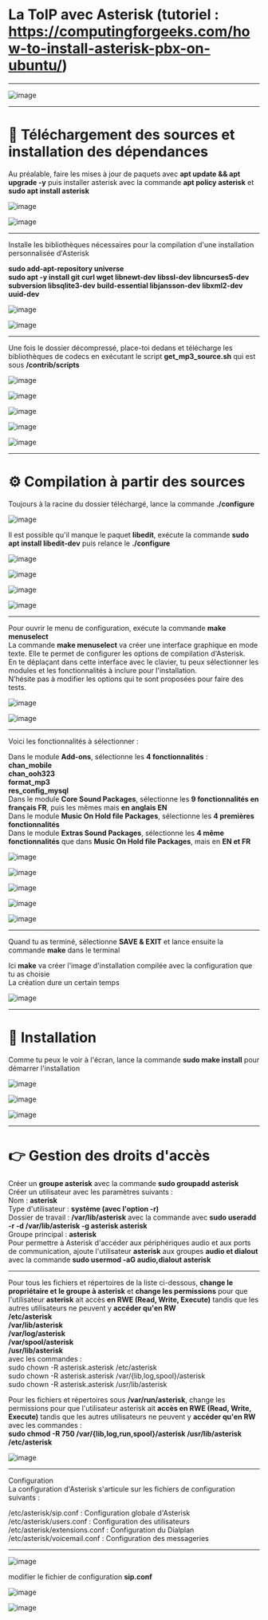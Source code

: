 # La ToIP avec Asterisk   (tutoriel : https://computingforgeeks.com/how-to-install-asterisk-pbx-on-ubuntu/)
___

![image](https://github.com/techerbeatrice/La-ToIP_avec_Asterisk/assets/138071140/77933219-1740-4d3a-8592-f8cf1ce1bfa0)

____

#  🔬 Téléchargement des sources et installation des dépendances       

Au préalable, faire les mises à jour de paquets avec **apt update && apt upgrade -y** puis installer asterisk avec la commande **apt policy asterisk** et **sudo apt install asterisk**  

![image](https://github.com/techerbeatrice/La-ToIP_avec_Asterisk/assets/138071140/b51166d6-10c1-4beb-be65-79862c1c6a91)

![image](https://github.com/techerbeatrice/La-ToIP_avec_Asterisk/assets/138071140/d1134d21-8816-4429-8edf-9f6105730f59)

___

Installe les bibliothèques nécessaires pour la compilation d'une installation personnalisée d'Asterisk   

**sudo add-apt-repository universe**  
**sudo apt -y install git curl wget libnewt-dev libssl-dev libncurses5-dev subversion libsqlite3-dev build-essential libjansson-dev libxml2-dev  uuid-dev**   

![image](https://github.com/techerbeatrice/La-ToIP_avec_Asterisk/assets/138071140/035cfd1b-ec57-4b2e-ae69-1fc3cb5ad8ea)

![image](https://github.com/techerbeatrice/La-ToIP_avec_Asterisk/assets/138071140/f1ad8840-e65b-44ce-b694-962204242b2b)

____     

Une fois le dossier décompressé, place-toi dedans et télécharge les bibliothèques de codecs en exécutant le script **get_mp3_source.sh** qui est sous **/contrib/scripts**      

![image](https://github.com/techerbeatrice/La-ToIP_avec_Asterisk/assets/138071140/a70a0c8c-e291-4d28-9b04-b886cf0bb59b)

![image](https://github.com/techerbeatrice/La-ToIP_avec_Asterisk/assets/138071140/a8eb198f-8ed8-4018-b4b3-cff5ba43b0e4)

![image](https://github.com/techerbeatrice/La-ToIP_avec_Asterisk/assets/138071140/2c16ecef-edce-43f7-ac23-4bb9620096cb)

![image](https://github.com/techerbeatrice/La-ToIP_avec_Asterisk/assets/138071140/e5d40d99-fa88-467d-b9d0-95b032abbdfc)

![image](https://github.com/techerbeatrice/La-ToIP_avec_Asterisk/assets/138071140/779f7ece-7db3-485a-8556-cb08f97ea2d2)

___

#  ⚙️ Compilation à partir des sources   

Toujours à la racine du dossier téléchargé, lance la commande **./configure**   

![image](https://github.com/techerbeatrice/La-ToIP_avec_Asterisk/assets/138071140/37cb62bc-5064-475d-af97-226e0cf1c935)

Il est possible qu'il manque le paquet **libedit**, exécute la commande **sudo apt install libedit-dev** puis relance le **./configure**     

![image](https://github.com/techerbeatrice/La-ToIP_avec_Asterisk/assets/138071140/28e0f195-cfb2-4dc7-a2bf-6b81bd97fce9) 

![image](https://github.com/techerbeatrice/La-ToIP_avec_Asterisk/assets/138071140/81f1157e-889d-4e1a-aa07-39889f1c950c)

![image](https://github.com/techerbeatrice/La-ToIP_avec_Asterisk/assets/138071140/3560a6d1-e433-4059-b9ef-9a3e24c3fe2a)

![image](https://github.com/techerbeatrice/La-ToIP_avec_Asterisk/assets/138071140/02f6eaa5-d010-4f11-bcef-f11eff415729)

____    

Pour ouvrir le menu de configuration, exécute la commande **make menuselect**      
La commande **make menuselect** va créer une interface graphique en mode texte. Elle te permet de configurer les options de compilation d'Asterisk.   
En te déplaçant dans cette interface avec le clavier, tu peux sélectionner les modules et les fonctionnalités à inclure pour l'installation.   
N’hésite pas à modifier les options qui te sont proposées pour faire des tests.  

![image](https://github.com/techerbeatrice/La-ToIP_avec_Asterisk/assets/138071140/10a11c57-aa97-4cc9-b6ab-81e0e13ac901)

![image](https://github.com/techerbeatrice/La-ToIP_avec_Asterisk/assets/138071140/d3d7097f-72b3-400d-9bc8-e8811b47421a)

____

Voici les fonctionnalités à sélectionner :    

Dans le module **Add-ons**, sélectionne les **4 fonctionnalités** :   
**chan_mobile**       
**chan_ooh323**      
**format_mp3**      
**res_config_mysql**      
Dans le module **Core Sound Packages**, sélectionne les **9 fonctionnalités en français FR**, puis les mêmes mais **en anglais EN**       
Dans le module **Music On Hold file Packages**, sélectionne les **4 premières fonctionnalités**     
Dans le module **Extras Sound Packages**, sélectionne les **4 même fonctionnalités** que dans **Music On Hold file Packages**, mais en **EN et FR**    

![image](https://github.com/techerbeatrice/La-ToIP_avec_Asterisk/assets/138071140/7abc238a-bc4d-4d6c-86ea-f2a56c558df4)

![image](https://github.com/techerbeatrice/La-ToIP_avec_Asterisk/assets/138071140/f54e3706-237d-4fe5-a2c6-653d55f81497)

![image](https://github.com/techerbeatrice/La-ToIP_avec_Asterisk/assets/138071140/3054d598-c1a6-4e94-b0b2-5b0cb963cc44)

![image](https://github.com/techerbeatrice/La-ToIP_avec_Asterisk/assets/138071140/99e4c6a5-f48f-4b44-90c2-20094bba3ed7)

![image](https://github.com/techerbeatrice/La-ToIP_avec_Asterisk/assets/138071140/ea15e392-7bd4-4121-aeb4-fe2d5e8c4c1e)

_____

Quand tu as terminé, sélectionne **SAVE & EXIT** et lance ensuite la commande **make** dans le terminal      

Ici **make** va créer l'image d'installation compilée avec la configuration que tu as choisie   
La création dure un certain temps    

![image](https://github.com/techerbeatrice/La-ToIP_avec_Asterisk/assets/138071140/4a92c8e8-465f-4a4d-8295-8799f0f1c0d4)

______

# 🔬 Installation   

Comme tu peux le voir à l'écran, lance la commande **sudo make install** pour démarrer l'installation 

![image](https://github.com/techerbeatrice/La-ToIP_avec_Asterisk/assets/138071140/7dd9b03f-b977-4127-8ab1-09f198cfec44)

![image](https://github.com/techerbeatrice/La-ToIP_avec_Asterisk/assets/138071140/9e35aac2-a882-4c2b-b64a-7b4c7e469079)


![image](https://github.com/techerbeatrice/La-ToIP_avec_Asterisk/assets/138071140/61d4bca6-765e-420c-a0f0-057a3ec0247d)

____

# 👉 Gestion des droits d'accès   

Créer un **groupe asterisk** avec la commande **sudo groupadd asterisk**         
Créer un utilisateur avec les paramètres suivants :   
Nom : **asterisk**    
Type d'utilisateur : **système (avec l'option -r)**     
Dossier de travail : **/var/lib/asterisk**  avec la commande avec **sudo useradd -r -d /var/lib/asterisk -g asterisk asterisk**     
Groupe principal : **asterisk**   
Pour permettre à Asterisk d'accéder aux périphériques audio et aux ports de communication, ajoute l'utilisateur **asterisk**  aux groupes **audio et dialout** avec la commande **sudo usermod -aG audio,dialout asterisk**  

___

Pour tous les fichiers et répertoires de la liste ci-dessous, **change le propriétaire et le groupe à asterisk** et **change les permissions** pour que l'utilisateur **asterisk** ait accès **en RWE (Read, Write, Execute)** tandis que les autres utilisateurs ne  peuvent y **accéder qu'en RW**     
**/etc/asterisk**    
**/var/lib/asterisk**   
**/var/log/asterisk**   
**/var/spool/asterisk**   
**/usr/lib/asterisk**  
avec les commandes :   
sudo chown -R asterisk.asterisk /etc/asterisk   
sudo chown -R asterisk.asterisk /var/{lib,log,spool}/asterisk   
sudo chown -R asterisk.asterisk /usr/lib/asterisk   

Pour les fichiers et répertoires sous **/var/run/asterisk**, change les permissions pour que l'utilisateur asterisk ait **accès en RWE (Read, Write, Execute)** tandis que les autres utilisateurs ne peuvent y **accéder qu'en RW**  avec les commandes :     
**sudo chmod -R 750 /var/{lib,log,run,spool}/asterisk /usr/lib/asterisk /etc/asterisk**   

![image](https://github.com/techerbeatrice/La-ToIP_avec_Asterisk/assets/138071140/609488d1-075f-4e67-9ba6-340a3d9803dd)

___

Configuration   
La configuration d'Asterisk s'articule sur les fichiers de configuration suivants :   

/etc/asterisk/sip.conf : Configuration globale d'Asterisk  
/etc/asterisk/users.conf : Configuration des utilisateurs   
/etc/asterisk/extensions.conf : Configuration du Dialplan   
/etc/asterisk/voicemail.conf : Configuration des messageries   

_____

![image](https://github.com/techerbeatrice/La-ToIP_avec_Asterisk/assets/138071140/cf9d964a-b455-4833-b601-0df8ac21021d)

modifier le fichier de configuration **sip.conf**  

![image](https://github.com/techerbeatrice/La-ToIP_avec_Asterisk/assets/138071140/7ee4bc00-b317-424a-9537-ee89ace1f4c9)

![image](https://github.com/techerbeatrice/La-ToIP_avec_Asterisk/assets/138071140/b1c16e6d-e375-4db3-b55f-05fe280f368c)
